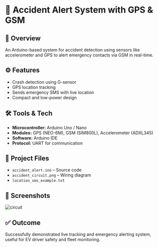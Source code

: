 # 🚨 Accident Alert System with GPS & GSM

## 📌 Overview
An Arduino-based system for accident detection using sensors like accelerometer and GPS to alert emergency contacts via GSM in real-time.

## ⚙️ Features
- Crash detection using G-sensor
- GPS location tracking
- Sends emergency SMS with live location
- Compact and low-power design

## 🛠️ Tools & Tech
- **Microcontroller:** Arduino Uno / Nano
- **Modules:** GPS (NEO-6M), GSM (SIM800L), Accelerometer (ADXL345)
- **Software:** Arduino IDE
- **Protocol:** UART for communication

## 📁 Project Files
- `accident_alert.ino` – Source code
- `accident_circuit.png` – Wiring diagram
- `location_sms_example.txt`

## 📸 Screenshots
![circuit](accident_circuit.png)

## ✅ Outcome
Successfully demonstrated live tracking and emergency alerting system, useful for EV driver safety and fleet monitoring.
